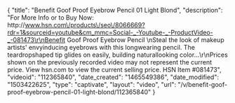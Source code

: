 {
    "title": "Benefit Goof Proof Eyebrow Pencil  01 Light Blond",
    "description": "For More Info or to Buy Now: http:\/\/www.hsn.com\/products\/seo\/8066669?rdr=1&sourceid=youtube&cm_mmc=Social-_-Youtube-_-ProductVideo-_-081473\r\nBenefit Goof Proof Eyebrow Pencil \nSteal the look of makeup artists' envyinducing eyebrows with this longwearing pencil. The teardropshaped tip glides on easily, building naturallooking color...\r\nPrices shown on the previously recorded video may not represent the current price.  View hsn.com to view the current selling price. HSN Item #081473",
    "videoid": "112365840",
    "date_created": "1465549386",
    "date_modified": "1503422625",
    "type": "captivate",
    "layout": "video",
    "url": "\/v\/benefit-goof-proof-eyebrow-pencil-01-light-blond\/112365840"
}